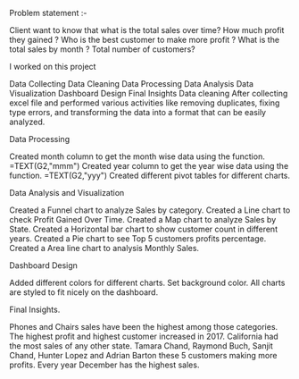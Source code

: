 Problem statement :-

Client want to know that what is the total sales over time?
How much profit they gained ?
Who is the best customer to make more profit ?
What is the total sales by month ?
Total number of customers?

I worked on this project

Data Collecting
Data Cleaning
Data Processing
Data Analysis
Data Visualization
Dashboard Design
Final Insights
Data cleaning
After collecting excel file and performed various activities like removing duplicates, fixing type errors, and transforming the data into a format that can be easily analyzed.

Data Processing

Created month column to get the month wise data using the function. =TEXT(G2,"mmm")
Created year column to get the year wise data using the function. =TEXT(G2,"yyy")
Created different pivot tables for different charts.

Data Analysis and Visualization

Created a Funnel chart to analyze Sales by category.
Created a Line chart to check Profit Gained Over Time.
Created a Map chart to analyze Sales by State.
Created a Horizontal bar chart to show customer count in different years.
Created a Pie chart to see Top 5 customers profits percentage.
Created a Area line chart to analysis Monthly Sales.

Dashboard Design

Added different colors for different charts.
Set background color.
All charts are styled to fit nicely on the dashboard.

Final Insights.

Phones and Chairs sales have been the highest among those categories.
The highest profit and highest customer increased in 2017.
California had the most sales of any other state.
Tamara Chand, Raymond Buch, Sanjit Chand, Hunter Lopez and Adrian Barton these 5 customers making more profits.
Every year December has the highest sales.
